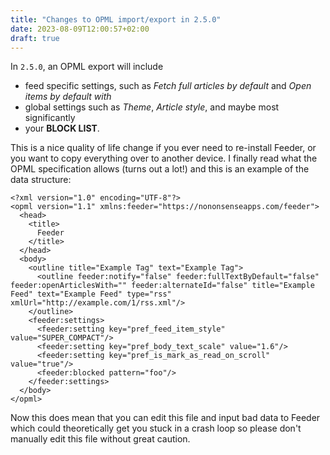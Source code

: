 ```yaml
---
title: "Changes to OPML import/export in 2.5.0"
date: 2023-08-09T12:00:57+02:00
draft: true
---
```


In `2.5.0`, an OPML export will include

* feed specific settings, such as *Fetch full articles by default* and *Open items by default with*
* global settings such as *Theme*, *Article style*, and maybe most significantly
* your **BLOCK LIST**.

This is a nice quality of life change if you ever need to re-install Feeder, or you want to copy everything over to another device. I finally read what the OPML specification allows (turns out a lot!) and this is an example of the data structure:

```
<?xml version="1.0" encoding="UTF-8"?>
<opml version="1.1" xmlns:feeder="https://nononsenseapps.com/feeder">
  <head>
    <title>
      Feeder
    </title>
  </head>
  <body>
    <outline title="Example Tag" text="Example Tag">
      <outline feeder:notify="false" feeder:fullTextByDefault="false" feeder:openArticlesWith="" feeder:alternateId="false" title="Example Feed" text="Example Feed" type="rss" xmlUrl="http://example.com/1/rss.xml"/>
    </outline>
    <feeder:settings>
      <feeder:setting key="pref_feed_item_style" value="SUPER_COMPACT"/>
      <feeder:setting key="pref_body_text_scale" value="1.6"/>
      <feeder:setting key="pref_is_mark_as_read_on_scroll" value="true"/>
      <feeder:blocked pattern="foo"/>
    </feeder:settings>
  </body>
</opml>
```

Now this does mean that you can edit this file and input bad data to Feeder which could theoretically get you stuck in a crash loop so please don't manually edit this file without great caution.
